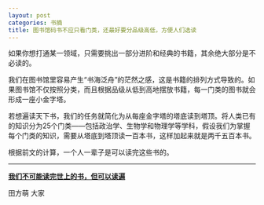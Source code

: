```yaml
---
layout: post
categories: 书摘
title: 图书馆码书不应只看门类，还最好要分品级高低，方便人们选读
---
```


如果你想打通某一领域，只需要挑出一部分进阶和经典的书籍，其余绝大部分是不必读的。

我们在图书馆里容易产生“书海泛舟”的茫然之感，这是书籍的排列方式导致的。如果图书馆不仅按照分类，而且根据品级从低到高地摆放书籍，每一门类的图书就会形成一座小金字塔。

若想遍读天下书，我们的任务就简化为从每座金字塔的塔底读到塔顶。将人类已有的知识分为25个门类——包括政治学、生物学和物理学等学科，假设我们为掌握每个门类的知识，需要从塔底到塔顶读一百本书，这样加起来就是两千五百本书。

根据前文的计算，一个人一辈子是可以读完这些书的。

---

**[我们不可能读完世上的书，但可以读遍](http://dajia.qq.com/original/category/tfm170423.html)**

田方萌 大家
